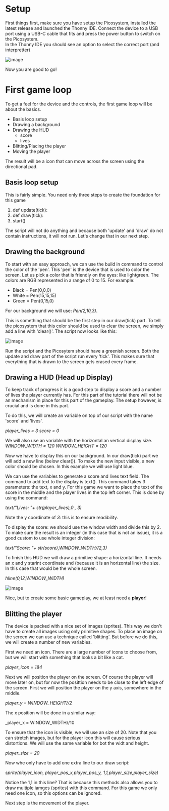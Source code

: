 # Setup

First things first, make sure you have setup the Picosystem, installed the latest release and launched the Thonny IDE.
Connect the device to a USB port using a USB-C cable that fits and press the power button to switch on the Picosystem.  
In the Thonny IDE you should see an option to select the correct port (and interpretter)

![image](https://github.com/Blittyhat33/Picosystem-Micropython/assets/131597538/5d62e2a6-5c39-48a1-b047-780ec33b68dd)

Now you are good to go!

# First game loop

To get a feel for the device and the controls, the first game loop will be about the basics.

- Basis loop setup
- Drawing a background
- Drawing the HUD 
  - score
  - lives     
- Blitting/Placing the player
- Moving the player

The result will be a icon that can move across the screen using the directional pad.

## Basis loop setup

This is fairly simple. You need only three steps to create the foundation for this game

1. def update(tick):
2. def draw(tick):
3. start()

The script will not do anything and because both 'update' and 'draw' do not contain instructions, it will not run.
Let's change that in our next step.

## Drawing the background
To start with an easy approach, we can use the build in command to control the color of the 'pen'. This 'pen' is the device that is used to color the screen.
Let us pick a color that is friendly on the eyes: like lightgreen. The colors are RGB represented in a range of 0 to 15. 
For example:

- Black = Pen(0,0,0)
- White = Pen(15,15,15)
- Green = Pen(0,15,0)

For our background we will use: _Pen(2,10,3)_.

This is something that should be the first step in our draw(tick) part. 
To tell the picosystem that this color should be used to clear the screen, we simply add a line with 'clear()'.
The script now looks like this:

![image](https://github.com/Blittyhat33/Picosystem-Micropython/assets/131597538/3fea8d4a-4c4a-481a-9a06-0af8d4dffcf1)

Run the script and the Picosytem should have a greenish screen.
Both the update and draw part of the script run every 'tick'. This makes sure that everything that is drawn to the screen gets erased every frame.

## Drawing a HUD (Head up Display)

To keep track of progress it is a good step to display a score and a number of lives the player currently has.
For this part of the tutorial there will not be an mechanism in place for this part of the gameplay.
The setup however, is crucial and is done in this part.

To do this, we will create an variable on top of our script with the name 'score' and 'lives'.

_player_lives = 3
score = 0_

We will also use an variable with the horizontal an vertical display size.
_WINDOW_WIDTH = 120
WINDOW_HEIGHT = 120_

Now we have to display this on our background. 
In our draw(tick) part we will add a new line (below clear()).
To make the new input visible, a new color should be chosen.
In this example we will use light blue.

We can use the variables to generate a score and lives text field.
The command to add text to the display is text(). This command takes 3 parameters: the text, x and y.
For this game we want to place the text of the score in the middle and the player lives in the top left corner.
This is done by using the command:

_text("Lives: "+ str(player_lives),0 , 3)_

Note the y coordinate of _3_: this is to ensure readibility.

To display the score: we should use the window width and divide this by 2.
To make sure the result is an integer (in this case that is not an issue), it is a good custom to use whole integer division:

_text("Score: "+ str(score),WINDOW_WIDTH//2,3)_

To finish this HUD we will draw a primitive shape: a horizontal line.
It needs an x and y starint coordinate and (because it is an horizontal line) the size. In this case that would be the whole screen.

_hline(0,12,WINDOW_WIDTH)_

![image](https://github.com/Blittyhat33/Picosystem-Micropython/assets/131597538/fac8016a-0bfe-4b2c-ae4e-bcbb6cad551d)

Nice, but to create some basic gameplay, we at least need a **player**!

## Blitting the player

The device is packed with a nice set of images (sprites). This way we don't have to create all images using only primitive shapes.
To place an image on the screen we can use a technique called 'blitting'.
But before we do this, we will create a number of new variables.

First we need an icon. There are a large number of icons to choose from, but we will start with something that looks a bit like a cat.

_player_icon = 184_

Next we will position the player on the screen. Of course the player will move later on, but for now the posittion needs to be close to the left edge of the screen.
First we will position the player on the y axis, somewhere in the middle.

_player_y = WINDOW_HEIGHT//2_

The x position will be done in a similar way:

_player_x = WINDOW_WIDTH//10

To ensure that the icon is visible, we will use an size of 20. Note that you can stretch images, but for the player icon this will cause serious distortions.
We will use the same variable for bot the widt and height.

_player_size = 20_

Now whe only have to add one extra line to our draw script:

_sprite(player_icon, player_pos_x,player_pos_y, 1,1,player_size,player_size)_

Notice the 1,1 in this line? That is because this methods also allows you to draw multiple iamges (sprites) with this command. 
For this game we only need one icon, so this options can be ignored.

Next step is the movement of the player.












 







